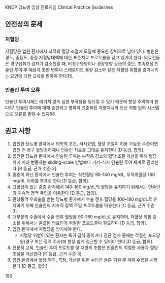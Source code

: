 KNDP 당뇨병 임상 진료지침 Clinical Practice Guidelines

## 안전상의 문제
### 저혈당
저혈당은 입원 환자에서 최적의 혈당 조절에 도달에 중요한 장벽으로 남아 있다. 병원은 경도, 중등도, 중증 저혈당대책에 대한 표준치료 프로토콜을 갖고 있어야 한다. 의료진들은 경구섭취가 갑자기 감소했을 때, 비경구영양이나 경장영양 공급의 중단, 초속효성 인슐린 투여 후 예상치 못한 변화나 스테로이드 용량 감소와 같은 저혈당 위험을 증가시키는 요인에 대한 교육을 받아야 한다35.

### 인슐린 투여 오류
인슐린 투여시에는 예기치 않게 심한 부작용을 일으킬 수 있기 때문에 항상 주의해야 한다57. 인슐린 투여에 대해 승인되고 명확히 표준화된 처방지시와 전산 처방 입력 시스템으로 오류를 줄일 수 있다58.

## 권고 사항
1.  입원한 당뇨병 환자에서 의학적 조건, 식사요법, 혈당 조절이 허용 가능한 수준이면 입원 전 경구 혈당강하제나 인슐린 치료를 그대로 유지한다 [D 등급, 합의].
2.  입원한 당뇨병 환자에서 인슐린 투여는 부작용 감소와 혈당 조절 개선을 위해 혈당치에 따라 변동하는 sliding-scale 방법보다 기저-식사 인슐린 투여 체계로 관리한다 [B 등급, 근거 수준 2].
3.  중증이 아닌 환자에서 인슐린 투여는 식전혈당 90–140 mg/dL, 무작위혈당 180 mg/dL 이하를 목표로 한다 [D 등급, 합의].
4.  고혈당이 있는 중증 환자에서 140–180 mg/dL의 혈당을 유지하기 위해서는 인슐린의 지속적 정맥 주입을 이용한다 [D 등급, 합의].
5.  관상동맥 우회술을 받는 당뇨병 환자에서 수술 전후 혈당을 100–180 mg/dL로 유지하기 위해 인슐린의 지속적 정맥 주입 프로토콜을 이용한다 [C 등급, 근거 수준 3].
6.  대부분의 수술에서 수술 전후 혈당을 90–180 mg/dL로 유지하며, 저혈당 위험 감소를 위해서는 훈련된 의료인과 적절한 프로토콜이 필요하다 [D 등급, 합의].
7.  입원 환자에서 저혈당을 방지해야 한다.
    *   저혈당 위험이 있는 환자는 특히 금식 중이거나 진단 검사 중에는 적절한 포도당원(경구 또는 정맥 주사)에 항상 쉽게 접근할 수 있어야 한다 [D 등급, 합의].
8.  전문적 교육, 인슐린 투여 프로토콜 및 처방의 조합은 인슐린의 적절한 사용과 혈당 조절을 개선한다 [C 등급, 근거 수준 3].
9.  입원 환경에서 혈당 평가, 측정, 개선을 위한 수단은 물론 퇴원 후 계획 수립을 시행한다 [D 등급, 합의].

<PAGE>190